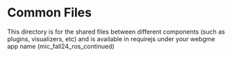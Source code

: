 # Common Files
This directory is for the shared files between different components (such as plugins, visualizers, etc) and is available in requirejs under your webgme app name (mic_fall24_ros_continued)
